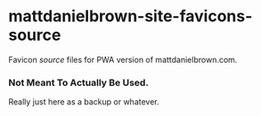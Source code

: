 # mattdanielbrown-site-favicons-source
Favicon _source_ files for PWA version of mattdanielbrown.com.

### Not Meant To Actually Be Used.
Really just here as a backup or whatever.
